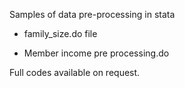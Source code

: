 Samples of data pre-processing in stata 

 - family_size.do file 

- Member income pre processing.do

Full codes available on request.
